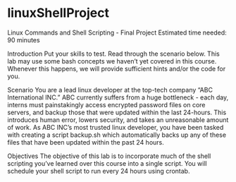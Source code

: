 # linuxShellProject

Linux Commands and Shell Scripting - Final Project
Estimated time needed: 90 minutes

Introduction
Put your skills to test. Read through the scenario below. This lab may use some bash concepts we haven’t yet covered in this course. Whenever this happens, we will provide sufficient hints and/or the code for you.

Scenario
You are a lead linux developer at the top-tech company “ABC International INC.” ABC currently suffers from a huge bottleneck - each day, interns must painstakingly access encrypted password files on core servers, and backup those that were updated within the last 24-hours. This introduces human error, lowers security, and takes an unreasonable amount of work. As ABC INC’s most trusted linux developer, you have been tasked with creating a script backup.sh which automatically backs up any of these files that have been updated within the past 24 hours.

Objectives
The objective of this lab is to incorporate much of the shell scripting you’ve learned over this course into a single script. You will schedule your shell script to run every 24 hours using crontab.
